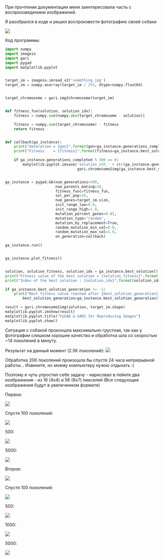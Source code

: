 При прочтении документации меня заинтересовала часть с воспроизведением изображений.

Я разобрался в коде и решил воспроизвести фотографию своей собаки

![](https://github.com/Munchhau5en/python.au/raw/main/Nika.jpg)

Код программы:

```python
import numpy
import imageio
import gari
import pygad
import matplotlib.pyplot


target_im = imageio.imread_v2('something.jpg')
target_im = numpy.asarray(target_im / 255, dtype=numpy.float64)


target_chromosome = gari.img2chromosome(target_im)


def fitness_fun(solution, solution_idx):
    fitness = numpy.sum(numpy.abs(target_chromosome - solution))

    fitness = numpy.sum(target_chromosome) - fitness
    return fitness


def callback(ga_instance):
    print("Generation = {gen}".format(gen=ga_instance.generations_completed))
    print("Fitness    = {fitness}".format(fitness=ga_instance.best_solution()[1]))

    if ga_instance.generations_completed % 500 == 0:
        matplotlib.pyplot.imsave('solution_sth_' + str(ga_instance.generations_completed) + '.png',
                                 gari.chromosome2img(ga_instance.best_solution()[0], target_im.shape))


ga_instance = pygad.GA(num_generations=500,
                       num_parents_mating=10,
                       fitness_func=fitness_fun,
                       sol_per_pop=20,
                       num_genes=target_im.size,
                       init_range_low=0.0,
                       init_range_high=1.0,
                       mutation_percent_genes=0.01,
                       mutation_type="random",
                       mutation_by_replacement=True,
                       random_mutation_min_val=0.0,
                       random_mutation_max_val=1.0,
                       on_generation=callback)

ga_instance.run()


ga_instance.plot_fitness()


solution, solution_fitness, solution_idx = ga_instance.best_solution()
print("Fitness value of the best solution = {solution_fitness}".format(solution_fitness=solution_fitness))
print("Index of the best solution : {solution_idx}".format(solution_idx=solution_idx))

if ga_instance.best_solution_generation != -1:
    print("Best fitness value reached after {best_solution_generation} generations.".format(
        best_solution_generation=ga_instance.best_solution_generation))

result = gari.chromosome2img(solution, target_im.shape)
matplotlib.pyplot.imshow(result)
matplotlib.pyplot.title("PyGAD & GARI for Reproducing Images")
matplotlib.pyplot.show()
```

Ситуация с собакой произошла максимально грустная, так как у фотографии слишком хорошее качество и обработка шла со скоростью ~14 поколений в минуту.

Результат на данный момент (2.5К поколений):
![](https://github.com/Munchhau5en/python.au/raw/main/solution_2500.png)


Обработка 20К поколений произошла бы спустя 24 часа непрерывной работы...
Извините, но моему компьютеру нужно отдыхать :(

Поэтому я чуть упростил себе задачу - нарисовал в пейнте два изображения - из 16 (4х4) и 56 (8х7) пикселей (Все следующие изображения будут в увеличенном формате)

Первое:

![](https://github.com/Munchhau5en/python.au/raw/main/something.jpg)

Спустя 100 поколений:

![](https://github.com/Munchhau5en/python.au/raw/main/1_100.jpg)

500:

![](https://github.com/Munchhau5en/python.au/raw/main/1_500.jpg)

5000:

![](https://github.com/Munchhau5en/python.au/raw/main/1_5000.jpg)

Второе:

![](https://github.com/Munchhau5en/python.au/raw/main/something_1.jpg)


Спустя 100 поколений:

![](https://github.com/Munchhau5en/python.au/raw/main/2_100.jpg)

500:

![](https://github.com/Munchhau5en/python.au/raw/main/2_500.jpg)

1000:

![](https://github.com/Munchhau5en/python.au/raw/main/2_1000.jpg)

5000:

![](https://github.com/Munchhau5en/python.au/raw/main/2_5000.jpg)

